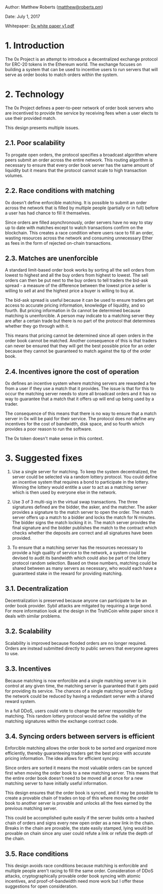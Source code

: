 Author: Matthew Roberts (matthew@roberts.pm)

Date: July 1, 2017

Whitepaper: [0x white paper v1.pdf](https://github.com/icofrog/icofrog.github.io/blob/master/0x%20Project/0x_white_paper_v1.pdf)

# 1. Introduction

The 0x Project is an attempt to introduce a decentralized exchange
protocol for ERC-20 tokens in the Ethereum world. The exchange focuses
on building a system that can be used to incentive users to run
servers that will serve as order books to match orders within the
system.

# 2. Technology

The 0x Project defines a peer-to-peer network of order book servers
who are incentived to provide the service by receiving fees when a user
elects to use their provided match.

This design presents multiple issues.

## 2.1. Poor scalability

To progate open orders, the protocol specifies a broadcast algorithm
where peers submit an order across the entire network. This routing
algorithm is necessary to ensure that every order book server has
the same amount of liquidity but it means that the protocol cannot
scale to high transaction volumes.

## 2.2. Race conditions with matching

0x doesn't define enforcible matching. It is possible to submit an
order across the network that is filled by multiple people (partially
or in full) before a user has had chance to fill it themselves.

Since orders are filled asynchronously, order servers have no way to
stay up to date with matches except to watch transactions confirm on the
blockchain. This creates a race condition where users race to fill an
order, wasting resources across the network and consuming unnecessary
Ether as fees in the form of rejected on-chain transactions.

## 2.3. Matches are unenforcible

A standard limit-based order book works by sorting all the sell orders
from lowest to highest and all the buy orders from highest to lowest.
The sell orders can then be put next to the buy orders to tell traders
the bid-ask spread - a measure of the difference between the lowest
price a seller is willing to sell at and the highest price a buyer is
willing to buy at.

The bid-ask spread is useful because it can be used to ensure traders
get access to accurate pricing information, knowledge of liquidity, and
so fourth. But pricing information in 0x cannot be determined because
matching is unenforcible. A person may indicate to a matching
server they are after a certain trade but there is no part of the
protocol that determines whether they go through with it.

This means that pricing cannot be determined since all open orders in
the order book cannot be matched. Another consequence of this is that
traders can never be ensured that they will get the best possible
price for an order because they cannot be guaranteed to match against
the tip of the order book. 

## 2.4. Incentives ignore the cost of operation

0x defines an incentive system where matching servers are rewarded
a fee from a user if they use a match that it provides. The issue is
that for this to occur the matching server needs to store all broadcast
orders and it has no way to guarantee that a match that it offers up
will end up being used by a trader.

The consequence of this means that there is no way to ensure that a
match server in 0x will be paid for their service. The protocol does not
define any incentives for the cost of bandwidth, disk space, and so
fourth which provides a poor reason to run the software. 

The 0x token doesn't make sense in this context.

# 3. Suggested fixes

1. Use a single server for matching. To keep the system decentralized,
the server could be selected via a random lottery protocol. You could
define an incentive system that requires a bond to participate in
the lottery. Winning the lottery would entitle a user to act as a
matching server which is then used by everyone else in the network. 

2. Use 3 of 3 multi-sig in the virtual swap transactions. The three
signatures defined are the bidder, the asker, and the matcher.
The asker provides a signature to the match server to open the order.
The match server offers up a match to a bidder and locks the match
for N minutes. The bidder signs the match locking it in. The match
server provides the final signature and the bidder publishes the match
to the contract which checks whether the deposits are correct and
all signatures have been provided.

3. To ensure that a matching server has the resources necessary to
provide a high quality of service to the network, a system could be
devised to audit its bandwidth which could also be part of the lottery
protocol random selection. Based on these numbers, matching could be
shared between as many servers as necessary, who would each have a
guaranteed stake in the reward for providing matching. 

## 3.1. Decentralization

Decentralization is preserved because anyone can participate to be
an order book provider. Sybil attacks are mitgated by requiring a
large bond. For more information look at the design in the TruthCoin
white paper since it deals with similar problems.

## 3.2. Scalability

Scalability is improved because flooded orders are no longer required.
Orders are instead submitted directly to public servers that everyone
agrees to use.

## 3.3. Incentives

Because matching is now enforcible and a single matching server is
in control at any given time, the matching server is guaranteed
that it gets paid for providing its service. The chances of a single
matching server DoSing the network could be reduced by having a
redundant server with a shared reward system.

In a full DDoS, users could vote to change the server responsible for
matching. This random lottery protocol would define the validity of
the matching signatures within the exchange contract code.

## 3.4. Syncing orders between servers is efficient

Enforcible matching allows the order book to be sorted and organized
more efficiently, thereby guaranteeing traders get the best price with
accurate pricing information. The idea allows for efficient syncing:

Since orders are sorted it means the most valuable orders can be synced
first when moving the order book to a new matching server. This means
that the entire order book doesn't need to be moved all at once for a
new matching server to have initially useful information.

This design ensures that the order book is synced, and it may be
possible to create a provable chain of trades on top of this where
moving the order book to another server is provable and unlocks
all the fees earned by the previous matching server.

This could be accomplished quite easily if the server builds onto
a hashed chain of orders and signs every new open order as a new link
in the chain. Breaks in the chain are provable, the state easily
stamped, lying would be provable on chain since any user could refute
a link or refute the depth of the chain.

## 3.5. Race conditions

This design avoids race conditions because matching is enforcible
and multiple people aren't racing to fill the same order.
Consideration of DDoS attacks, cryptographically provable order book
syncing with atomic incentives, and proof-of-bandwidth need more work
but I offer these suggestions for open consideration.
